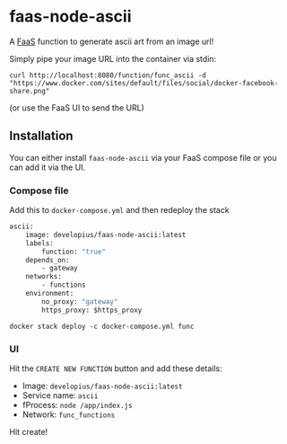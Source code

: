 # faas-node-ascii
A [FaaS](http://get-faas.com) function to generate ascii art from an image url!

Simply pipe your image URL into the container via stdin:

`curl http://localhost:8080/function/func_ascii -d "https://www.docker.com/sites/default/files/social/docker-facebook-share.png"`

(or use the FaaS UI to send the URL)

## Installation

You can either install `faas-node-ascii` via your FaaS compose file or you can add it via the UI.

### Compose file

Add this to `docker-compose.yml` and then redeploy the stack

```Dockerfile
ascii:
    image: developius/faas-node-ascii:latest
    labels:
        function: "true"
    depends_on:
        - gateway
    networks:
        - functions
    environment:
        no_proxy: "gateway"
        https_proxy: $https_proxy
```

`docker stack deploy -c docker-compose.yml func`

### UI

Hit the `CREATE NEW FUNCTION` button and add these details:

- Image: `developius/faas-node-ascii:latest`
- Service name: `ascii`
- fProcess: `node /app/index.js`
- Network: `func_functions`

Hit create!
